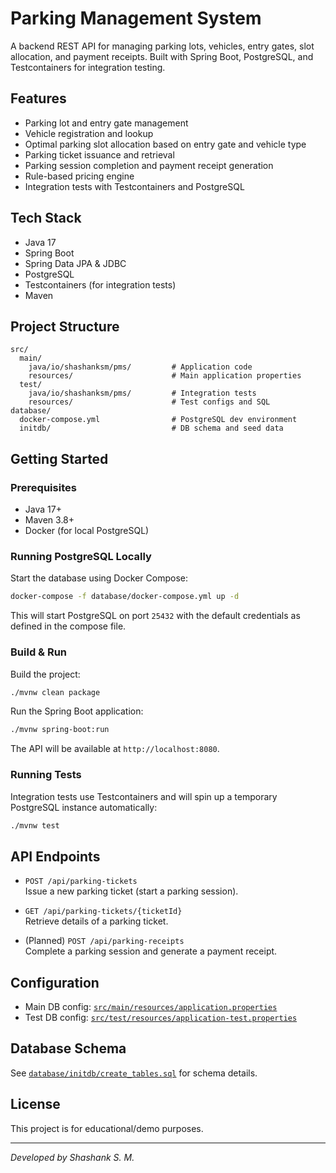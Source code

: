 # Parking Management System

A backend REST API for managing parking lots, vehicles, entry gates, slot allocation, and payment receipts. Built with Spring Boot, PostgreSQL, and Testcontainers for integration testing.

## Features

- Parking lot and entry gate management
- Vehicle registration and lookup
- Optimal parking slot allocation based on entry gate and vehicle type
- Parking ticket issuance and retrieval
- Parking session completion and payment receipt generation
- Rule-based pricing engine
- Integration tests with Testcontainers and PostgreSQL

## Tech Stack

- Java 17
- Spring Boot
- Spring Data JPA & JDBC
- PostgreSQL
- Testcontainers (for integration tests)
- Maven

## Project Structure

```
src/
  main/
    java/io/shashanksm/pms/         # Application code
    resources/                      # Main application properties
  test/
    java/io/shashanksm/pms/         # Integration tests
    resources/                      # Test configs and SQL
database/
  docker-compose.yml                # PostgreSQL dev environment
  initdb/                           # DB schema and seed data
```

## Getting Started

### Prerequisites

- Java 17+
- Maven 3.8+
- Docker (for local PostgreSQL)

### Running PostgreSQL Locally

Start the database using Docker Compose:

```sh
docker-compose -f database/docker-compose.yml up -d
```

This will start PostgreSQL on port `25432` with the default credentials as defined in the compose file.

### Build & Run

Build the project:

```sh
./mvnw clean package
```

Run the Spring Boot application:

```sh
./mvnw spring-boot:run
```

The API will be available at `http://localhost:8080`.

### Running Tests

Integration tests use Testcontainers and will spin up a temporary PostgreSQL instance automatically:

```sh
./mvnw test
```

## API Endpoints

- `POST /api/parking-tickets`  
  Issue a new parking ticket (start a parking session).

- `GET /api/parking-tickets/{ticketId}`  
  Retrieve details of a parking ticket.

- (Planned) `POST /api/parking-receipts`  
  Complete a parking session and generate a payment receipt.

## Configuration

- Main DB config: [`src/main/resources/application.properties`](src/main/resources/application.properties)
- Test DB config: [`src/test/resources/application-test.properties`](src/test/resources/application-test.properties)

## Database Schema

See [`database/initdb/create_tables.sql`](database/initdb/create_tables.sql) for schema details.

## License

This project is for educational/demo purposes.

---

*Developed by Shashank S. M.*